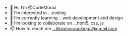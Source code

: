 - 👋 Hi, I’m @CodeMoraa
- 👀 I’m interested in ...coding
- 🌱 I’m currently learning ...web development and design
- 💞️ I’m looking to collaborate on ...html5, css, js
- 📫 How to reach me ...lilianmoraaokioga@gmail.com

<!---
CodeMoraa/CodeMoraa is a ✨ special ✨ repository because its `README.md` (this file) appears on your GitHub profile.
You can click the Preview link to take a look at your changes.
--->
